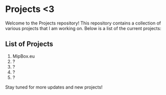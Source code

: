 # Projects <3

Welcome to the Projects repository! This repository contains a collection of various projects that I am working on. Below is a list of the current projects:

## List of Projects

1. MipBox.eu
2. ?
3. ?
4. ?
5. ?

Stay tuned for more updates and new projects!

